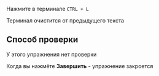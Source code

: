 Нажмите в терминале `CTRL + L`

Терминал очистится от предыдущего текста

## Способ проверки

У этого упражнения нет проверки

Когда вы нажмёте **Завершить** - упражнение закроется
